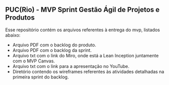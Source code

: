 ## PUC(Rio) - MVP Sprint Gestão Ágil de Projetos e Produtos

Esse repositório contém os arquivos referentes à entrega do mvp, listados abaixo:
- Arquivo PDF com o backlog do produto.
- Arquivo PDF com o backlog da sprint.
- Arquivo txt com o link do Miro, onde está a Lean Inception juntamente com o MVP Canvas.
- Arquivo txt com o link para a apresentação no YouTube.
- Diretório contendo os wireframes referentes às atividades detalhadas na primeira sprint do backlog.
